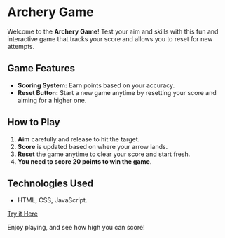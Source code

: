 # Archery Game

Welcome to the **Archery Game**! Test your aim and skills with this fun and interactive game that tracks your score and allows you to reset for new attempts.

## Game Features

- **Scoring System:** Earn points based on your accuracy.
- **Reset Button:** Start a new game anytime by resetting your score and aiming for a higher one.
  
## How to Play

1. **Aim** carefully and release to hit the target.
2. **Score** is updated based on where your arrow lands.
3. **Reset** the game anytime to clear your score and start fresh.
4. **You need to score 20 points to win the game**.

## Technologies Used

- HTML, CSS, JavaScript.

[Try it Here](https://tiagofdias.github.io/Archery-Game/)

Enjoy playing, and see how high you can score!
